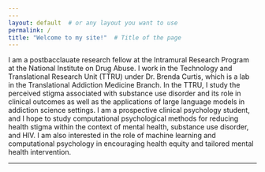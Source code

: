 ```yaml
---
---
layout: default  # or any layout you want to use
permalink: /
title: "Welcome to my site!"  # Title of the page
---
```


I am a postbacclauate research fellow at the Intramural Research Program at the National Institute on Drug Abuse. I work in the Technology and Translational Research Unit (TTRU) under Dr. Brenda Curtis, which is a lab in the Translational Addiction Medicine Branch. In the TTRU, I study the perceived stigma associated with substance use disorder and its role in clinical outcomes as well as the applications of large language models in addiction science settings. I am a prospective clinical psychology student, and I hope to study computational psychological methods for reducing health stigma within the context of mental health, substance use disorder, and HIV. I am also interested in the role of machine learning and computational psychology in encouraging health equity and tailored mental health intervention.

---
